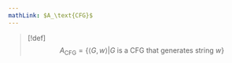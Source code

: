 ```yaml
---
mathLink: $A_\text{CFG}$
---
```

>[!def]
>$$A_\text{CFG}=\{\langle G,w\rangle|G\text{ is a CFG that generates string }w\}$$
